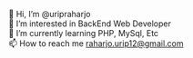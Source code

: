 👋 Hi, I’m @uripraharjo <br>
👀 I’m interested in BackEnd Web Developer <br>
🌱 I’m currently learning PHP, MySql, Etc <br>
📫 How to reach me raharjo.urip12@gmail.com <br>
